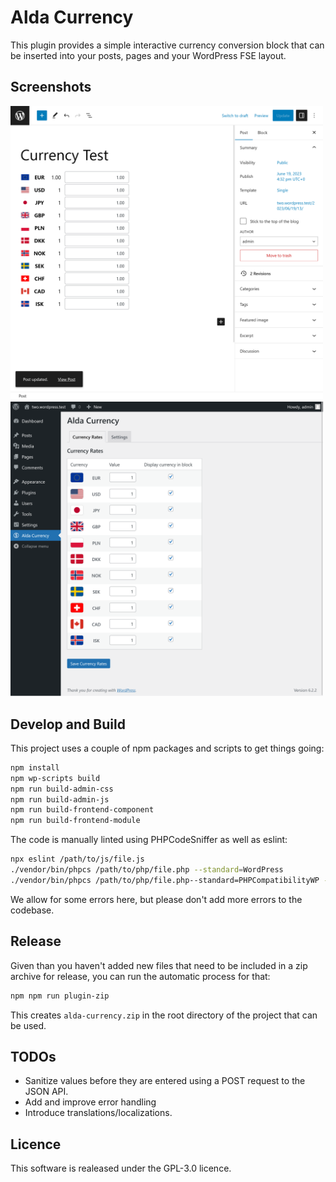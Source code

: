 # Alda Currency

This plugin provides a simple interactive currency conversion block that can be
inserted into your posts, pages and your WordPress FSE layout.

## Screenshots

<img src="assets/screenshot-1.png" width="500" alt="The block visible in the block editor"/>

<img src="assets/screenshot-3.png" width="500" alt="The admin interface"/>

## Develop and Build

This project uses a couple of npm packages and scripts to get things going:

```bash
npm install
npm wp-scripts build
npm run build-admin-css
npm run build-admin-js
npm run build-frontend-component
npm run build-frontend-module
```

The code is manually linted using PHPCodeSniffer as well as eslint:

```bash
npx eslint /path/to/js/file.js
./vendor/bin/phpcs /path/to/php/file.php --standard=WordPress
./vendor/bin/phpcs /path/to/php/file.php--standard=PHPCompatibilityWP --runtime-set testVersion 8.2-
```

We allow for some errors here, but please don't add more errors to the codebase.

## Release

Given than you haven't added new files that need to be included in a zip archive
for release, you can run the automatic process for that:

```bash
npm npm run plugin-zip
```

This creates `alda-currency.zip` in the root directory of the project that can
be used.

## TODOs

* Sanitize values before they are entered using a POST request to the JSON API.
* Add and improve error handling
* Introduce translations/localizations.

## Licence

This software is realeased under the GPL-3.0 licence.
